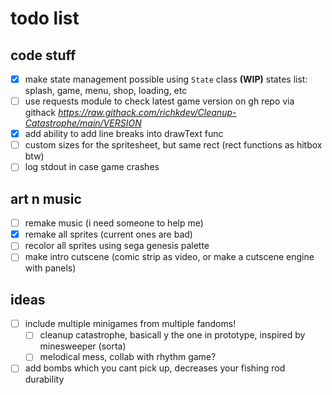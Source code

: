 # todo list

## code stuff

- [x] make state management possible using `State` class **(WIP)** states list: splash, game, menu, shop, loading, etc
- [ ] use requests module to check latest game version on gh repo via githack _<https://raw.githack.com/richkdev/Cleanup-Catastrophe/main/VERSION>_
- [x] add ability to add line breaks into drawText func
- [ ] custom sizes for the spritesheet, but same rect (rect functions as hitbox btw)
- [ ] log stdout in case game crashes

## art n music

- [ ] remake music (i need someone to help me)
- [x] remake all sprites (current ones are bad)
- [ ] recolor all sprites using sega genesis palette
- [ ] make intro cutscene (comic strip as video, or make a cutscene engine with panels)

## ideas

- [ ] include multiple minigames from multiple fandoms!
    * [ ] cleanup catastrophe, basicall y the one in prototype, inspired by minesweeper (sorta)
    * [ ] melodical mess, collab with rhythm game?
- [ ] add bombs which you cant pick up, decreases your fishing rod durability
